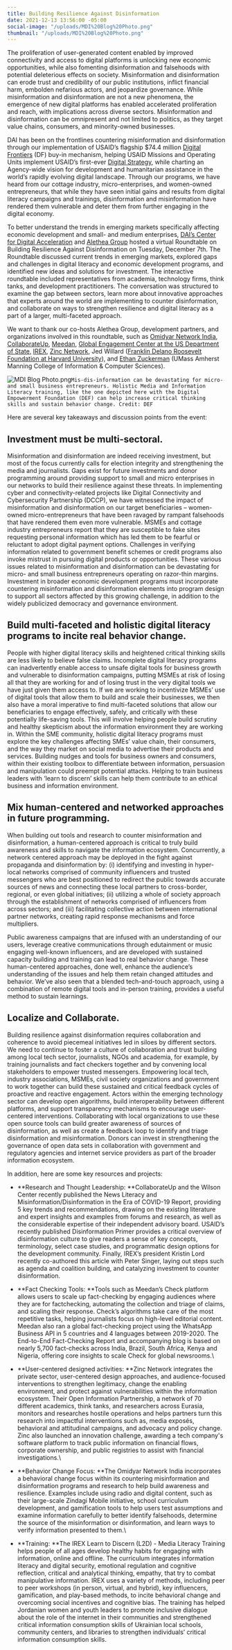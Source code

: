```yaml
---
title: Building Resilience Against Disinformation
date: 2021-12-13 13:56:00 -05:00
social-image: "/uploads/MDI%20Blog%20Photo.png"
thumbnail: "/uploads/MDI%20Blog%20Photo.png"
---
```


The proliferation of user-generated content enabled by improved connectivity and access to digital platforms is unlocking new economic opportunities, while also fomenting disinformation and falsehoods with potential deleterious effects on society. Misinformation and disinformation can erode trust and credibility of our public institutions, inflict financial harm, embolden nefarious actors, and jeopardize governance. While misinformation and disinformation are not a new phenomena, the emergence of new digital platforms has enabled accelerated proliferation and reach, with implications across diverse sectors. Misinformation and disinformation can be omnipresent and not limited to politics, as they target value chains, consumers, and minority-owned businesses.

DAI has been on the frontlines countering misinformation and disinformation through our implementation of USAID’s flagship $74.4 million [Digital Frontiers](https://www.dai.com/uploads/DF_AtTheFrontlines_Factsheet_final.pdf) (DF) buy-in mechanism, helping USAID Missions and Operating Units implement USAID’s first-ever [Digital Strategy](https://www.usaid.gov/usaid-digital-strategy), while charting an Agency-wide vision for development and humanitarian assistance in the world’s rapidly evolving digital landscape.  Through our programs, we have heard from our cottage industry, micro-enterprises, and women-owned entrepreneurs, that while they have seen initial gains and results from digital literacy campaigns and trainings, disinformation and misinformation have rendered them vulnerable and deter them from further engaging in the digital economy.

To better understand the trends in emerging markets specifically affecting economic development and small- and medium enterprises,  [DAI’s Center for Digital Acceleration](https://www.dai.com/our-work/solutions/digital-acceleration) and [Alethea Group](https://www.aletheagroup.com/) hosted a virtual Roundtable on Building Resilience Against Disinformation on Tuesday, December 7th. The Roundtable discussed current trends in emerging markets, explored gaps and challenges in digital literacy and economic development programs, and identified new ideas and solutions for investment. The interactive roundtable included representatives from academia, technology firms, think tanks, and development practitioners. The conversation was structured to examine the gap between sectors, learn more about innovative approaches that experts around the world are implementing to counter disinformation, and collaborate on ways to strengthen resilience and digital literacy as a part of a larger, multi-faceted approach.

We want to thank our co-hosts Alethea Group, development partners, and organizations involved in this roundtable, such as [Omidyar Network India](https://www.omidyarnetwork.in/), [CollaborateUp](https://collaborateup.com/), [Meedan](https://meedan.com/), [Global Engagement Center at the US Department of State](https://www.state.gov/bureaus-offices/under-secretary-for-public-diplomacy-and-public-affairs/global-engagement-center/), [IREX](https://www.irex.org/), [Zinc Network](https://zincnetwork.com/), Jed Willard ([Franklin Delano Roosevelt Foundation at Harvard University](https://fdrfoundation.org/)), and [Ethan Zuckerman](https://www.cics.umass.edu/people/zuckerman-ethan) (UMass Amherst Manning College of Information & Computer Sciences).

![MDI Blog Photo.png](/uploads/MDI%20Blog%20Photo.png)`Mis-dis-information can be devastating for micro- and small business entrepreneurs. Holistic Media and Information Literacy training, like the one depicted here with the Digital Empowerment Foundation (DEF) can help increase critical thinking skills and sustain behavior change. Credit: DEF`

Here are several key takeaways and discussion points from the event:

## Investment must be multi-sectoral.

Misinformation and disinformation are indeed receiving investment, but most of the focus currently calls for election integrity and strengthening the media and journalists. Gaps exist for future investments and donor programming around providing support to small and micro enterprises in our networks to build their resilience against these threats. In implementing cyber and connectivity-related projects like Digital Connectivity and Cybersecurity Partnership (DCCP), we have witnessed the impact of misinformation and disinformation on our target beneficiaries – women-owned micro-entrepreneurs that have been ravaged by rampant falsehoods that have rendered them even more vulnerable. MSMEs and cottage industry entrepreneurs report that they are susceptible to fake sites requesting personal information which has led them to be fearful or reluctant to adopt digital payment options. Challenges in verifying information related to government benefit schemes or credit programs also invoke mistrust in pursuing digital products or opportunities. These various issues related to misinformation and disinformation can be devastating for micro- and small business entrepreneurs operating on razor-thin margins. Investment in broader economic development programs must incorporate countering misinformation and disinformation elements into program design to support all sectors affected by this growing challenge, in addition to the widely publicized democracy and governance environment.

## Build multi-faceted and holistic digital literacy programs to incite real behavior change.

People with higher digital literacy skills and heightened critical thinking skills are less likely to believe false claims. Incomplete digital literacy programs can inadvertently enable access to unsafe digital tools for business growth and vulnerable to disinformation campaigns, putting MSMEs at risk of losing all that they are working for and of losing trust in the very digital tools we have just given them access to. If we are working to incentivize MSMEs’ use of digital tools that allow them to build and scale their businesses, we then also have a moral imperative to find multi-faceted solutions that allow our beneficiaries to engage effectively, safely, and critically with these potentially life-saving tools. This will involve helping people build scrutiny and healthy skepticism about the information environment they are working in. Within the SME community, holistic digital literacy programs must explore the key challenges affecting SMEs’ value chain, their consumers, and the way they market on social media to advertise their products and services.  Building nudges and tools for business owners and consumers, within their existing toolbox to differentiate between information, persuasion and manipulation could preempt potential attacks.  Helping to train business leaders with ‘learn to discern’ skills can help them contribute to an ethical business and information environment.

## Mix human-centered and networked approaches in future programming.

When building out tools and research to counter misinformation and disinformation, a human-centered approach is critical to truly build awareness and skills to navigate the information ecosystem. Concurrently, a network centered approach may be deployed in the fight against propaganda and disinformation by: (i) identifying and investing in hyper-local networks comprised of community influencers and trusted messengers who are best positioned to redirect the public towards accurate sources of news and connecting these local partners to cross-border, regional, or even global initiatives; (ii) utilizing a whole of society approach through the establishment of networks comprised of influencers from across sectors; and (iii) facilitating collective action between international partner networks, creating  rapid response mechanisms and force multipliers.

Public awareness campaigns that are infused with an understanding of our users, leverage creative communications through edutainment or music engaging well-known influencers, and are developed with sustained capacity building and training can lead to real behavior change. These human-centered approaches, done well, enhance the audience’s understanding of the issues and help them retain changed attitudes and behavior. We’ve also seen that a blended tech-and-touch approach, using a combination of remote digital tools and in-person training, provides a useful method to sustain learnings.

## Localize and Collaborate.

Building resilience against disinformation requires collaboration and coherence to avoid piecemeal initiatives led in siloes by different sectors.  We need to continue to foster a culture of collaboration and trust building among local tech sector, journalists, NGOs and academia, for example, by training journalists and fact checkers together and by convening local stakeholders to empower trusted messengers. Empowering local tech, industry associations, MSMEs, civil society organizations and government to work together can build these sustained and critical feedback cycles of proactive and reactive engagement. Actors within the emerging technology sector can develop open algorithms, build interoperability between different platforms, and support transparency mechanisms to encourage user-centered interventions. Collaborating with local organizations to use these open source tools can build greater awareness of sources of disinformation, as well as create a feedback loop to identify and triage disinformation and misinformation. Donors can invest in strengthening the governance of open data sets in collaboration with government and regulatory agencies and internet service providers as part of the broader information ecosystem.

In addition, here are some key resources and projects:

* **Research and Thought Leadership: **CollaborateUp and the Wilson Center recently published the News Literacy and Misinformation/Disinformation in the Era of COVID-19 Report, providing 5 key trends and recommendations, drawing on the existing literature and expert insights and examples from forums and research, as well as the considerable expertise of their independent advisory board. USAID’s recently published Disinformation Primer provides a critical overview of disinformation culture to give readers a sense of key concepts, terminology, select case studies, and programmatic design options for the development community. Finally, IREX’s president Kristin Lord recently co-authored this article with Peter Singer, laying out steps such as agenda and coalition building, and catalyzing investment to counter disinformation.


* **Fact Checking Tools: **Tools such as Meedan’s Check platform allows users to scale up fact-checking by engaging audiences where they are for factchecking, automating the collection and triage of claims, and scaling their response. Check’s algorithms take care of the most repetitive tasks, helping journalists focus on high-level editorial content. Meedan also ran a global fact-checking project using the WhatsApp Business API in 5 countries and 4 languages between 2019-2020. The End-to-End Fact-Checking Report and accompanying blog is based on nearly 5,700 fact-checks across India, Brazil, South Africa, Kenya and Nigeria, offering core insights to scale Check for global newsrooms.\

* **User-centered designed activities: **Zinc Network integrates the private sector, user-centered design approaches, and audience-focused interventions to strengthen legitimacy, change the enabling environment, and protect against vulnerabilities within the information ecosystem.  Their Open Information Partnership, a network of 70 different academics, think tanks, and researchers across Eurasia, monitors and researches hostile operations and helps partners turn this research into impactful interventions such as, media exposés, behavioral and attitudinal campaigns, and advocacy and policy change.  Zinc also launched an innovation challenge, awarding a tech company's software platform to track public information on financial flows, corporate ownership, and public registries to assist with financial investigations.\

* **Behavior Change Focus: **The Omidyar Network India incorporates a behavioral change focus within its countering misinformation and disinformation programs and research to help build awareness and resilience. Examples include using radio and digital content, such as their large-scale Zindagi Mobile initiative, school curriculum development, and gamification tools to help users test assumptions and examine information carefully to better identify falsehoods, determine the source of the misinformation or disinformation, and learn ways to verify information presented to them.\

* **Training: **The IREX Learn to Discern (L2D) - Media Literacy Training helps people of all ages develop healthy habits for engaging with information, online and offline. The curriculum integrates information literacy and digital security, emotional regulation and cognitive reflection, critical and analytical thinking, empathy, that try to combat manipulative information. IREX uses a variety of methods, including peer to peer workshops (in person, virtual, and hybrid), key influencers, gamification, and play-based methods, to incite behavioral change and overcoming social incentives and cognitive bias. The training has helped Jordanian women and youth leaders to promote inclusive dialogue about the role of the internet in their communities and strengthened critical information consumption skills of Ukrainian local schools, community centers, and libraries to strengthen individuals’ critical information consumption skills.